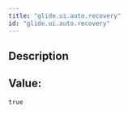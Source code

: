 ```yaml
---
title: "glide.ui.auto.recovery"
id: "glide.ui.auto.recovery"
---
```

## Description



## Value: 
```
true
```